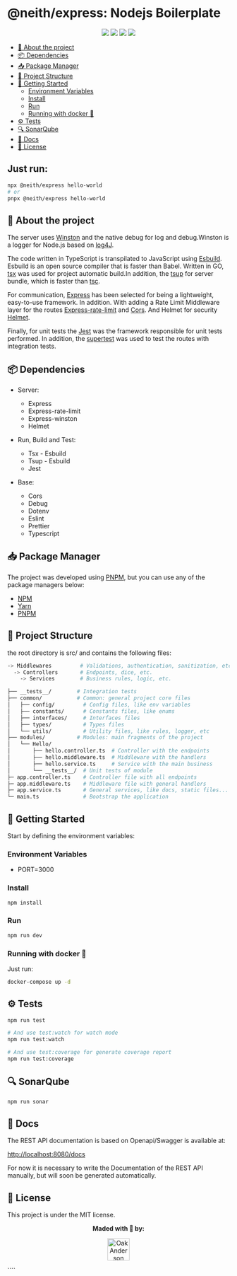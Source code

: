 <h1>@neith/express: Nodejs Boilerplate</h1>

<p align="center">
  <img src="https://img.shields.io/badge/express.js-%23404d59.svg?style=for-the-badge&logo=express&logoColor=%2361DAFB"/>
  <img src="https://img.shields.io/badge/Jest-C21325?style=for-the-badge&logo=jest&logoColor=white"/>
  <img src="https://img.shields.io/badge/Esbuild-100000?style=for-the-badge&logo=esbuild&logoColor=white&labelColor=black&color=ffcf00"/>
  <img src="https://img.shields.io/badge/TypeScript-007ACC?style=for-the-badge&logo=typescript&logoColor=white"/>
</p>

- [📑 About the project](#-about-the-project)
- [📦 Dependencies](#-dependencies)
- [📥 Package Manager](#-package-manager)
- [📂 Project Structure](#-project-structure)
- [🚀 Getting Started](#-getting-started)
  - [Environment Variables](#environment-variables)
  - [Install](#install)
  - [Run](#run)
  - [Running with docker 🐋](#running-with-docker-)
- [⚙ Tests](#-tests)
- [🔍 SonarQube](#-sonarqube)
- [📖 Docs](#-docs)
- [📝 License](#-license)

## Just run:

```bash
npx @neith/express hello-world
# or
pnpx @neith/express hello-world
```

## 📑 About the project

The server uses [Winston](https://github.com/winstonjs/winston) and the native debug for log and debug.Winston is a logger for Node.js based on [log4J](https://logging.apache.org/log4J/2.x/).

The code written in TypeScript is transpilated to JavaScript using [Esbuild](https://esbuild.github.io/). Esbuild is an open source compiler that is faster than Babel. Written in GO, [tsx](https://github.com/esbuild-kit/tsx) was used for project automatic build.In addition, the [tsup](https://tsup.egoist.dev/) for server bundle, which is faster than [tsc](https://www.typescriptlang.org/docs/handbook/compilers-Options.html).

For communication, [Express](https://expressjs.com/en-br/) has been selected for being a lightweight, easy-to-use framework. In addition. With adding a Rate Limit Middleware layer for the routes [Express-rate-limit](https://github.com/express-limit/express-limit) and [Cors](https://github.com/expressjs/cors). And Helmet for security [Helmet](https://helmetjs.github.io/).

Finally, for unit tests the [Jest](https://jestjs.io/) was the framework responsible for unit tests performed. In addition, the [supertest](https://github.com/ladjs/supertest) was used to test the routes with integration tests.

## 📦 Dependencies

- Server:

  - Express
  - Express-rate-limit
  - Express-winston
  - Helmet

- Run, Build and Test:

  - Tsx - Esbuild
  - Tsup - Esbuild
  - Jest

- Base:
  - Cors
  - Debug
  - Dotenv
  - Eslint
  - Prettier
  - Typescript

## 📥 Package Manager

The project was developed using [PNPM](https://pnpm.io/), but you can use any of the package managers below:

- [NPM](https://www.npmjs.com/)
- [Yarn](https://yarnpkg.com/)
- [PNPM](https://pnpm.io/)

## 📂 Project Structure

the root directory is src/ and contains the following files:

```bash
-> Middlewares         # Validations, authentication, sanitization, etc.
  -> Controllers       # Endpoints, dice, etc.
    -> Services        # Business rules, logic, etc.
```

```bash
├── __tests__/        # Integration tests
├── common/           # Common: general project core files
│   ├── config/         # Config files, like env variables
│   ├── constants/      # Constants files, like enums
│   ├── interfaces/     # Interfaces files
│   ├── types/          # Types files
│   └── utils/          # Utility files, like rules, logger, etc
├── modules/          # Modules: main fragments of the project
│   └── Hello/
│       ├── hello.controller.ts  # Controller with the endpoints
│       ├── hello.middleware.ts  # Middleware with the handlers
│       ├── hello.service.ts     # Service with the main business
│       └── __tests__/  # Unit tests of module
├─ app.controller.ts    # Controller file with all endpoints
├─ app.middleware.ts    # Middleware file with general handlers
├─ app.service.ts       # General services, like docs, static files...
└─ main.ts              # Bootstrap the application
```

## 🚀 Getting Started

Start by defining the environment variables:

### Environment Variables

- PORT=3000

### Install

```bash
npm install
```

### Run

```bash
npm run dev
```

### Running with docker 🐋

Just run:

```bash
docker-compose up -d
```

## ⚙ Tests

```bash
npm run test

# And use test:watch for watch mode
npm run test:watch

# And use test:coverage for generate coverage report
npm run test:coverage
```

## 🔍 SonarQube

```bash
npm run sonar
```

## 📖 Docs

The REST API documentation is based on Openapi/Swagger is available at:

[http://localhost:8080/docs](http://localhost:8080/docs)

For now it is necessary to write the Documentation of the REST API manually, but will soon be generated automatically.

## 📝 License

This project is under the MIT license.

<p align="center">
  <strong> Maded with 💜 by: </strong>
  <p align="center">
    <a href="https://github.com/ZauJulio">
      <img src="https://github.com/ZauJulio.png" width="50" height="50" alt="OakAnderson" />
    </a>
  </p>
</p>
````
